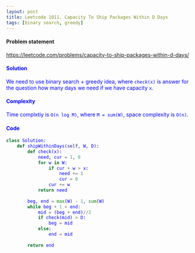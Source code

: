 ```yaml
---
layout: post
title: Leetcode 1011. Capacity To Ship Packages Within D Days
tags: [binary search, greedy]
---
```


#### Problem statement

<a href="https://leetcode.com/problems/capacity-to-ship-packages-within-d-days/"> <font color = blue>https://leetcode.com/problems/capacity-to-ship-packages-within-d-days/

#### Solution
We need to use binary search + greedy idea, where `check(x)` is answer for the question how many days we need if we have capacity `x`.

#### Complexity
Time complxtiy is `O(n log M)`, where `M = sum(W)`, space complexity is `O(n)`.

#### Code
```python
class Solution:
    def shipWithinDays(self, W, D):
        def check(x):
            need, cur = 1, 0
            for w in W:
                if cur + w > x:
                    need += 1
                    cur = 0
                cur += w
            return need
        
        beg, end = max(W) - 1, sum(W)
        while beg + 1 < end:
            mid = (beg + end)//2
            if check(mid) > D:
                beg = mid
            else:
                end = mid
                
        return end
```
